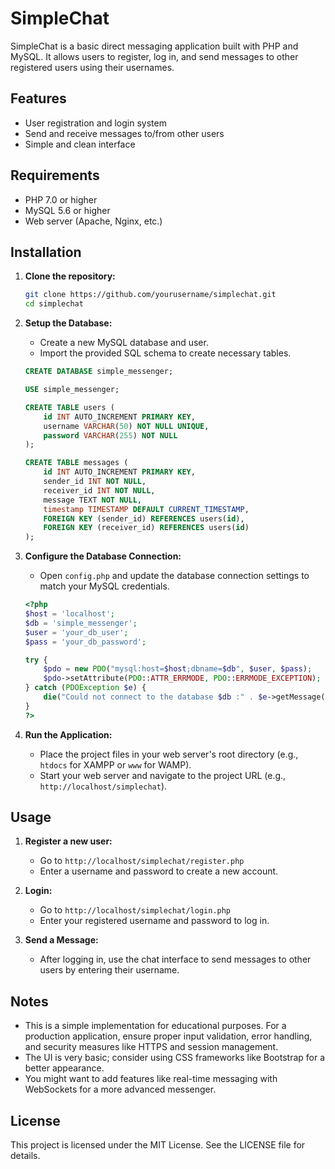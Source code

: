 # SimpleChat

SimpleChat is a basic direct messaging application built with PHP and MySQL. It allows users to register, log in, and send messages to other registered users using their usernames.

## Features

- User registration and login system
- Send and receive messages to/from other users
- Simple and clean interface

## Requirements

- PHP 7.0 or higher
- MySQL 5.6 or higher
- Web server (Apache, Nginx, etc.)

## Installation

1. **Clone the repository:**
    ```bash
    git clone https://github.com/yourusername/simplechat.git
    cd simplechat
    ```

2. **Setup the Database:**
    - Create a new MySQL database and user.
    - Import the provided SQL schema to create necessary tables.

    ```sql
    CREATE DATABASE simple_messenger;

    USE simple_messenger;

    CREATE TABLE users (
        id INT AUTO_INCREMENT PRIMARY KEY,
        username VARCHAR(50) NOT NULL UNIQUE,
        password VARCHAR(255) NOT NULL
    );

    CREATE TABLE messages (
        id INT AUTO_INCREMENT PRIMARY KEY,
        sender_id INT NOT NULL,
        receiver_id INT NOT NULL,
        message TEXT NOT NULL,
        timestamp TIMESTAMP DEFAULT CURRENT_TIMESTAMP,
        FOREIGN KEY (sender_id) REFERENCES users(id),
        FOREIGN KEY (receiver_id) REFERENCES users(id)
    );
    ```

3. **Configure the Database Connection:**
    - Open `config.php` and update the database connection settings to match your MySQL credentials.

    ```php
    <?php
    $host = 'localhost';
    $db = 'simple_messenger';
    $user = 'your_db_user';
    $pass = 'your_db_password';

    try {
        $pdo = new PDO("mysql:host=$host;dbname=$db", $user, $pass);
        $pdo->setAttribute(PDO::ATTR_ERRMODE, PDO::ERRMODE_EXCEPTION);
    } catch (PDOException $e) {
        die("Could not connect to the database $db :" . $e->getMessage());
    }
    ?>
    ```

4. **Run the Application:**
    - Place the project files in your web server's root directory (e.g., `htdocs` for XAMPP or `www` for WAMP).
    - Start your web server and navigate to the project URL (e.g., `http://localhost/simplechat`).

## Usage

1. **Register a new user:**
    - Go to `http://localhost/simplechat/register.php`
    - Enter a username and password to create a new account.

2. **Login:**
    - Go to `http://localhost/simplechat/login.php`
    - Enter your registered username and password to log in.

3. **Send a Message:**
    - After logging in, use the chat interface to send messages to other users by entering their username.

## Notes

- This is a simple implementation for educational purposes. For a production application, ensure proper input validation, error handling, and security measures like HTTPS and session management.
- The UI is very basic; consider using CSS frameworks like Bootstrap for a better appearance.
- You might want to add features like real-time messaging with WebSockets for a more advanced messenger.

## License

This project is licensed under the MIT License. See the LICENSE file for details.
